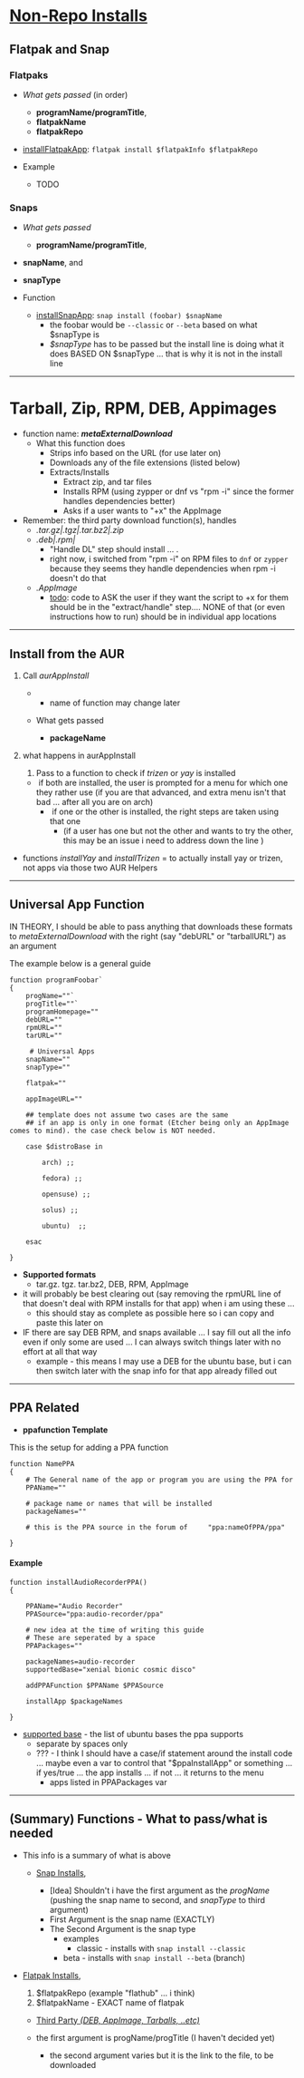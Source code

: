 

# <u>Non-Repo Installs</u>

## Flatpak and Snap

### Flatpaks

- *What gets passed* (in order)
  - **programName/programTitle**,
  - **flatpakName**
  - **flatpakRepo**




- <u>installFlatpakApp</u>: `flatpak install $flatpakInfo $flatpakRepo`
- Example

  - TODO

### Snaps

- *What gets passed*

  - **programName/programTitle**,
- **snapName**, and
- **snapType**
- Function
  - <u>installSnapApp</u>: `snap install (foobar) $snapName`
    - the foobar would be `--classic` or `--beta` based on what $snapType is
    - *$snapType* has to be passed but the install line is doing what it does BASED ON $snapType ... that is why it is not in the install line

---



# Tarball, Zip, RPM, DEB, Appimages

- function name: ***metaExternalDownload***
  - What this function does
    - Strips info based on the URL (for use later on)
    - Downloads any of the file extensions (listed below)
    - Extracts/Installs
      - Extract zip, and tar files
      - Installs RPM (using zypper or dnf vs "rpm -i" since the former handles dependencies better)
      - Asks if a user wants to "+x" the AppImage
- Remember: the third party download function(s), handles
  - *.tar.gz|.tgz|.tar.bz2|.zip*
  - *.deb|.rpm|*
    - "Handle DL" step should install ... .
    - right now, i switched from "rpm -i" on RPM files to `dnf` or `zypper` because they seems they handle dependencies when rpm -i doesn't do that
  - *.AppImage*
    - <u>todo</u>: code to ASK the user if they want the script to +x for them should be in the "extract/handle" step.... NONE of that (or even instructions how to run) should be in individual app locations

---

## Install from the AUR

1. Call *aurAppInstall*

   - * name of function may change later

   - What gets passed
     - **packageName**

2. what happens in aurAppInstall

   1. Pass to a function to check if *trizen* or *yay* is installed

   - ​	if both are installed, the user is prompted for a menu for which one they rather use (if you are that advanced, and extra menu isn't that bad ... after all you are on arch)
     - ​	if one or the other is installed, the right steps are taken using that one
       - (if a user has one but not the other and wants to try the other, this may be an issue i need to address down the line )

- functions *installYay* and *installTrizen* = to actually install yay or trizen, not apps via those two AUR Helpers

------

## Universal App Function

IN THEORY, I should be able to pass anything that downloads these formats to *metaExternalDownload* with the right (say "debURL" or "tarballURL") as an argument

The example below is a general guide

```
function programFoobar`
{
    progName=""`
    progTitle=""`
    programHomepage=""
    debURL=""
    rpmURL=""
    tarURL=""

     # Universal Apps
    snapName=""
    snapType=""

    flatpak=""

    appImageURL=""

    ## template does not assume two cases are the same
    ## if an app is only in one format (Etcher being only an AppImage comes to mind). the case check below is NOT needed.

    case $distroBase in

        arch) ;;

        fedora) ;;

        opensuse) ;;

        solus) ;;

        ubuntu)  ;;

    esac

}
```

- **Supported formats**
  - tar.gz. tgz. tar.bz2, DEB, RPM, AppImage
- it will probably be best clearing out (say removing the rpmURL line of that doesn't deal with RPM installs for that app) when i am using these ...
  - this should stay as complete as possible here so i can copy and paste this later on
- IF there are say DEB RPM, and snaps available ... I say fill out all the info even if only some are used ... I can always switch things later with no effort at all that way
  - example - this means I may use a DEB for the ubuntu base, but i can then switch later with the snap info for that app already filled out

---

## PPA Related

- **ppafunction Template**

This is the setup for adding a PPA function

```
function NamePPA
{
    # The General name of the app or program you are using the PPA for
    PPAName=""

    # package name or names that will be installed
    packageNames=""

    # this is the PPA source in the forum of     "ppa:nameOfPPA/ppa"

}
```

#### Example

```
function installAudioRecorderPPA()
{

    PPAName="Audio Recorder"
    PPASource="ppa:audio-recorder/ppa"

    # new idea at the time of writing this guide
    # These are seperated by a space
    PPAPackages=""

    packageNames=audio-recorder
	supportedBase="xenial bionic cosmic disco"

    addPPAFunction $PPAName $PPASource

    installApp $packageNames

}
```

- <u>supported base</u> - the list of ubuntu bases the ppa supports
  - separate by spaces only
  - ??? - I think I should have a case/if statement around the install code ... maybe even a var to control that "$ppaInstallApp" or something ... if yes/true ... the app installs ... if not ... it returns to the menu
    - apps listed in PPAPackages var

---

## (Summary) Functions - What to pass/what is needed

- This info is a summary of what is above

  - <u>Snap Installs</u>,

    - [Idea] Shouldn't i have the first argument as the *progName* (pushing the snap name to second, and *snapType* to third argument)
    - First Argument is the snap name  (EXACTLY)
    - The Second Argument is the snap type
      - examples
        - classic - installs with `snap install --classic`
      - beta - installs with `snap install --beta` (branch)

- <u>Flatpak Installs</u>,

  1. $flatpakRepo (example "flathub" ... i think)
    2. $flatpakName - EXACT name of flatpak

  -  <u>Third Party *(DEB, AppImage, Tarballs, ..etc)*</u>

  - the first argument is progName/progTitle (I haven't decided  yet)
    - the second argument varies but it is the link to the file, to be downloaded

